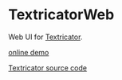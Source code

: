 # TextricatorWeb

Web UI for [Textricator](https://textricator.mfj.io).

[online demo](https://textricator-demo.mfj.io)

[Textricator source code](https://github.com/measuresforjustice/textricator)
